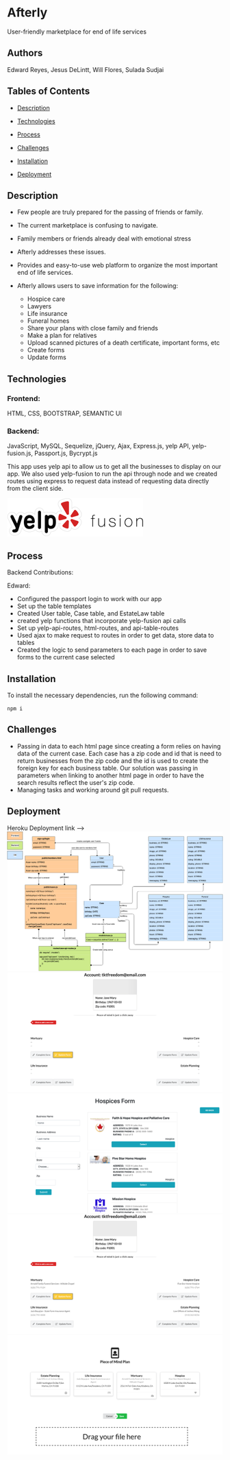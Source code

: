 # Afterly
User-friendly marketplace for end of life services

## Authors
Edward Reyes, Jesus DeLintt, Will Flores, Sulada Sudjai

## Tables of Contents
* [Description](#description)

* [Technologies](#technologies)

* [Process](#process)

* [Challenges](#challenges)

* [Installation](#installation)

* [Deployment](#Deployment)

## Description
* Few people are truly prepared for the passing of friends or family.
* The current marketplace is confusing to navigate.
* Family members or friends already deal with emotional stress
* Afterly addresses these issues.
* Provides and easy-to-use web platform to organize the most important end of life services.

* Afterly allows users to save information for the following:
  * Hospice care
  * Lawyers
  * Life insurance
  * Funeral homes
  * Share your plans with close family and friends
  * Make a plan for relatives
  * Upload scanned pictures of a death certificate, important forms, etc
  * Create forms
  * Update forms

## Technologies

### Frontend:
HTML, CSS, BOOTSTRAP, SEMANTIC UI

### Backend:
JavaScript, MySQL, Sequelize, jQuery, Ajax, Express.js, yelp API, yelp-fusion.js, Passport.js, Bycrypt.js

This app uses yelp api to allow us to get all the businesses to display on our app.
We also used yelp-fusion to run the api through node and we created routes using
express to request data instead of requesting data directly from the client side. 

![yelp-fusion](./assets/yelp-fusion.png)

## Process

Backend Contributions:

Edward: 
* Configured the passport login to work with our app
* Set up the table templates
* Created User table, Case table, and EstateLaw table
* created yelp functions that incorporate yelp-fusion api calls
* Set up yelp-api-routes, html-routes, and api-table-routes
* Used ajax to make request to routes in order to get data, store data to tables
* Created the logic to send parameters to each page in order to save forms to the current case selected


## Installation

To install the necessary dependencies, run the following command:

```
npm i
```

## Challenges

* Passing in data to each html page since creating a form relies on having data of the current case. Each case has a zip code and id that is need to return businesses from the zip code and the id is used to create the foreign key for each business table. Our solution was passing in parameters when linking to another html page in order to have the search results reflect the user's zip code. 
* Managing tasks and working around git pull requests.


## Deployment
Heroku Deployment link -->
![UML](./assets/Afterly-UML.png)
![main](./assets/main.png)
![form](./assets/form.png)
![after-select](./assets/after-select.png)
![generate-doc](./assets/generate-doc.png)
